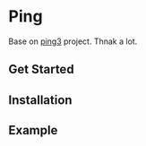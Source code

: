 # Ping

Base on [ping3](https://github.com/kyan001/ping3) project. Thnak a lot.

## Get Started

## Installation

## Example